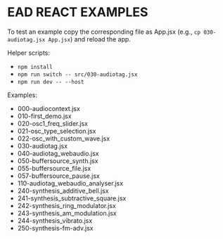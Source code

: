 # EAD REACT EXAMPLES

To test an example copy the corresponding file as App.jsx (e.g., `cp 030-audiotag.jsx App.jsx`) and reload the app.

Helper scripts:

  - `npm install`
  - `npm run switch -- src/030-audiotag.jsx`
  - `npm run dev -- --host`

Examples:

  - 000-audiocontext.jsx
  - 010-first_demo.jsx
  - 020-osc1_freq_slider.jsx
  - 021-osc_type_selection.jsx
  - 022-osc_with_custom_wave.jsx
  - 030-audiotag.jsx
  - 040-audiotag_webaudio.jsx
  - 050-buffersource_synth.jsx
  - 055-buffersource_file.jsx
  - 057-buffersource_pause.jsx
  - 110-audiotag_webaudio_analyser.jsx
  - 240-synthesis_additive_bell.jsx
  - 241-synthesis_subtractive_square.jsx
  - 242-synthesis_ring_modulator.jsx
  - 243-synthesis_am_modulation.jsx
  - 244-synthesis_vibrato.jsx
  - 250-synthesis-fm-adv.jsx

